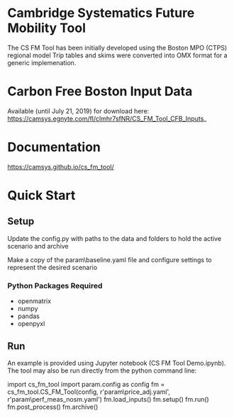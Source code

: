 # Cambridge Systematics Future Mobility Tool

The CS FM Tool has been initially developed using the Boston MPO (CTPS) regional model
Trip tables and skims were converted into OMX format for a generic implemenation. 

# Carbon Free Boston Input Data
Available (until July 21, 2019) for download here: 
https://camsys.egnyte.com/fl/clmhr7sfNR/CS_FM_Tool_CFB_Inputs_

# Documentation

https://camsys.github.io/cs_fm_tool/

# Quick Start

## Setup
Update the config.py with paths to the data and folders to hold the active scenario and archive

Make a copy of the param\baseline.yaml file and configure settings to represent the desired scenario

### Python Packages Required

- openmatrix
- numpy
- pandas
- openpyxl

## Run
An example is provided using Jupyter notebook (CS FM Tool Demo.ipynb). The tool may also be run directly from the python command line: 

import cs_fm_tool
import param.config as config
fm = cs_fm_tool.CS_FM_Tool(config, r'param\price_adj.yaml',
                   r'param\perf_meas_nosm.yaml')
fm.load_inputs()
fm.setup()
fm.run()
fm.post_process()
fm.archive()



